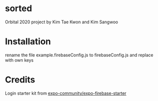 # sorted

Orbital 2020 project by Kim Tae Kwon and Kim Sangwoo

# Installation

rename the file example.firebaseConfig.js to firebaseConfig.js and replace with own keys

# Credits

Login starter kit from [expo-community/expo-firebase-starter](https://github.com/expo-community/expo-firebase-starter)
